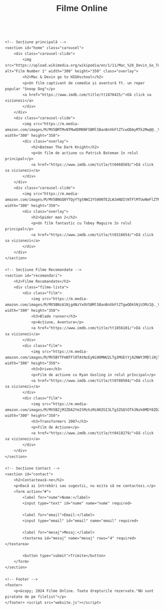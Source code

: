 <!DOCTYPE html>
<html lang="ro">
<head>
    <meta charset="UTF-8">
    <meta name="viewport" content="width=device-width, initial-scale=1.0">
    <title>Filme Online</title>
    <!-- <link> -->
    <link rel="stylesheet" href="website.css">
</head>
<body>
    <header>
        <div class="logo">
            <h1>Filme Online</h1>
        </div>
        <nav>
            <ul>
                <li><a href="#home">Acasă</a></li>
                <li><a href="#recomandari">Filme Recomandate</a></li>
                <li><a href="#contact">Contact</a></li>
            </ul>
        </nav>
    </header>

    <!-- Secțiune principală -->
    <section id="home" class="carousel">
        <div class="carousel-slide">
            <img src="https://upload.wikimedia.org/wikipedia/en/1/11/Mac_%26_Devin_Go_To_High_School.jpg" alt="Film Number 1" width="300" height="350" class="overlay">
            <h2>Mac & Devin go to HIGHschool</h2>
            <p>Un film captivant de comedie și aventură ft. un reper popular "Snoop Dog"</p>
            <a href="https://www.imdb.com/title/tt1870425/">Dă click sa vizionezi</a>
            </div>
        </div>
        <div class="carousel-slide">
            <img src="https://m.media-amazon.com/images/M/MV5BMTMxNTMwODM0NF5BMl5BanBnXkFtZTcwODAyMTk2Mw@@._V1_FMjpg_UX1000_.jpg" width="300" height="350">
            <div class="overlay">
                <h2>Batman The Dark Knight</h2>
                <p>Un film de actiune cu Patrick Bateman în rolul principal</p>
                <a href="https://www.imdb.com/title/tt0468569/">Dă click sa vizionezi</a>
            </div>
        </div>
        <div class="carousel-slide">
            <img src="https://m.media-amazon.com/images/M/MV5BNGQ0YTQyYTgtNWI2YS00NTE2LWJmNDItNTFlMTUwNmFlZTM0XkEyXkFqcGc@._V1_FMjpg_UX1000_.jpg" width="300" height="350">
            <div class="overlay">
                <h2>Spider man 2</h2>
                <p>Un film fantastic cu Tobey Maguire în rolul principal</p>
                <a href="https://www.imdb.com/title/tt0316654/">Dă click sa vizionezi</a>
            </div>
        </div>
    </section>

    <!-- Secțiune Filme Recomandate -->
    <section id="recomandari">
        <h2>Filme Recomandate</h2>
        <div class="filme-lista">
            <div class="film">
                <img src="https://m.media-amazon.com/images/M/MV5BNzA1Njg4NzYxOV5BMl5BanBnXkFtZTgwODk5NjU3MzI@._V1_.jpg" width="300" height="350">
                <h3>Blade runner</h3>
                <p>Acțiune, Aventura</p>
                <a href="https://www.imdb.com/title/tt1856101/">Dă click sa vizionezi</a>
            </div>
            <div class="film">
                <img src="https://m.media-amazon.com/images/M/MV5BYTFmNTFlOTAtNzEyNi00MWU2LTg3MGEtYjA2NWY3MDliNjlkXkEyXkFqcGc@._V1_.jpg" width="300" height="350">
                <h3>Drive</h3>
                <p>Film de actiune cu Ryan Gosling in rolul prîncipal</p>
                <a href="https://www.imdb.com/title/tt0780504/">Dă click sa vizionezi</a>
            </div>
            <div class="film">
                <img src="https://m.media-amazon.com/images/M/MV5BZjM3ZDA2YmItMzhiMi00ZGI3LTg3ZGQtOTk3Nzk0MDY0ZDZhXkEyXkFqcGc@._V1_FMjpg_UX1000_.jpg" width="300" height="350">
                <h3>Transformers 2007</h3>
                <p>Film de Acțiune</p>
                <a href="https://www.imdb.com/title/tt0418279/">Dă click sa vizionezi</a>
            </div>
        </div>
    </section>

    <!-- Secțiune Contact -->
    <section id="contact">
        <h2>Contactează-ne</h2>
        <p>Dacă ai întrebări sau sugestii, nu ezita să ne contactezi.</p>
        <form action="#">
            <label for="nume">Nume:</label>
            <input type="text" id="nume" name="nume" required>

            <label for="email">Email:</label>
            <input type="email" id="email" name="email" required>

            <label for="mesaj">Mesaj:</label>
            <textarea id="mesaj" name="mesaj" rows="4" required></textarea>

            <button type="submit">Trimite</button>
        </form>
    </section>

    <!-- Footer -->
    <footer>
        <p>&copy; 2024 Filme Online. Toate drepturile rezervate."NU sunt piratate de pe filelist"</p>
    </footer> <script src="website.js"></script>
</body>
</html>
<style>/* Stiluri generale */
    body {
        margin: 0;
        font-family: Arial, sans-serif;
        line-height: 1.6;
        color: #333;
    }
    
    header {
        background: #222;
        color: white;
        padding: 10px 20px;
        display: flex;
        justify-content: space-between;
        align-items: center;
    }
    
    header .logo h1 {
        margin: 0;
    }
    
    header .logo span {
        color: #e50914;
    }
    
    header nav ul {
        list-style: none;
        margin: 0;
        padding: 0;
        display: flex;
    }
    
    header nav ul li {
        margin: 0 10px;
    }
    
    header nav ul li a {
        color: white;
        text-decoration: none;
    }
    
    .hero {
        background: url('hero-bg.jpg') no-repeat center center/cover;
        color: white;
        text-align: center;
        padding: 50px 20px;
    }
    
    .hero .btn {
        background: #e50914;
        color: white;
        padding: 10px 20px;
        text-decoration: none;
        border-radius: 5px;
    }
    
    .movies-section {
        padding: 20px;
        background: #f4f4f4;
        text-align: center;
    }
    
    .movies-container {
        display: flex;
        justify-content: space-around;
        flex-wrap: wrap;
        gap: 20px;
    }
    
    .movie {
        background: white;
        padding: 10px;
        border-radius: 5px;
        box-shadow: 0 0 5px rgba(0, 0, 0, 0.1);
        width: 250px;
    }
    
    .movie img {
        width: 100%;
        border-radius: 5px;
    }
    
    .about-section, .contact-section {
        padding: 20px;
        text-align: center;
    }
    
    form {
        max-width: 400px;
        margin: 0 auto;
        display: flex;
        flex-direction: column;
    }
    
    form input, form textarea, form button {
        margin: 10px 0;
        padding: 10px;
        border: 1px solid #ccc;
        border-radius: 5px;
    }
    
    form button {
        background: #e50914;
        color: white;
        border: none;
        cursor: pointer;
    }
    
    footer {
        background: #222;
        color: white;
        text-align: center;
        padding: 10px 0;
    }
    </style>
